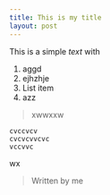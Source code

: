 ```yaml
---
title: This is my title
layout: post
---
```

This is a simple *text* with 

 1. aggd
 2. ejhzhje
 3. List item
 4. azz

> xwwxxw

    cvccvcv
    cvcvcvvcvc
    vccvvc

wx

> 
> Written by me
